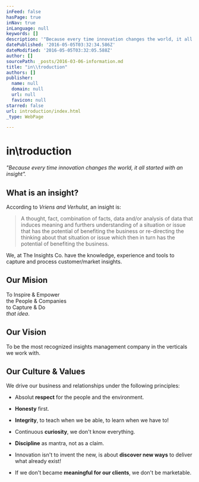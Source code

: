 ```yaml
---
inFeed: false
hasPage: true
inNav: true
inLanguage: null
keywords: []
description: '"Because every time innovation changes the world, it all started with an insight".'
datePublished: '2016-05-05T03:32:34.586Z'
dateModified: '2016-05-05T03:32:05.588Z'
author: []
sourcePath: _posts/2016-03-06-information.md
title: "in\\troduction"
authors: []
publisher:
  name: null
  domain: null
  url: null
  favicon: null
starred: false
url: introduction/index.html
_type: WebPage

---
```

# in\\troduction

_"Because every time innovation changes the world, it all started with an insight"._

## What is an insight?

According to _Vriens and Verhulst_, an insight is:

> A thought, fact, combination of facts, data and/or analysis of data that induces meaning and furthers understanding of a situation or issue that has the potential of benefiting the business or re-directing the thinking about that situation or issue which then in turn has the potential of benefiting the business.

We, at The Insights Co. have the knowledge, experience and tools to capture and process customer/market insights.

## Our Mision

To Inspire & Empower  
the People & Companies  
to Capture & Do  
_that idea_.

## Our Vision

To be the most recognized insights management company in the verticals we work with.

## Our Culture & Values

We drive our business and relationships under the following principles:

* Absolut **respect** for the people and the environment.

* **Honesty** first.

* **Integrity**, to teach when we be able, to learn when we have to!

* Continuous **curiosity**, we don't know everything.

* **Discipline** as mantra, not as a claim.

* Innovation isn't to invent the new, is about **discover new ways** to deliver what already exist!

* If we don't became **meaningful for our clients**, we don't be marketable.
